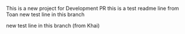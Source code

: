 This is a new project for Development PR
this is a test readme line from Toan
new test line in this branch

new test line in this branch (from Khai)